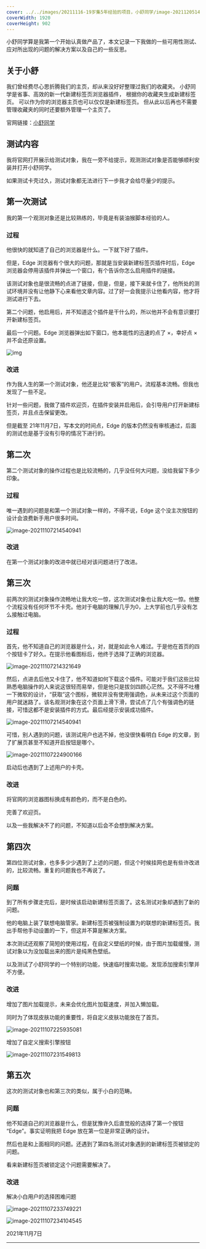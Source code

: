 ```yaml
---
cover: ../../images/20211116-19岁集5年经验的项目，小舒同学/image-20211205140804581.png
coverWidth: 1920
coverHeight: 902
---
```


小舒同学算是我第一个开始认真做产品了，本文记录一下我做的一些可用性测试、应对所出现的问题的解决方案以及自己的一些反思。

<!--more-->

## 关于小舒

我们曾经费尽心思折腾我们的主页，却从来没好好整理过我们的收藏夹。 小舒同学是省事、高效的新一代新建标签页浏览器插件， 根据你的收藏夹生成新建标签页。 可以作为你的浏览器主页也可以仅仅是新建标签页。 但从此以后再也不需要管理收藏夹的同时还要额外管理一个主页了。

官网链接：[小舒同学](https://xiaoshuapp.com/)

## 测试内容

我将官网打开展示给测试对象，我在一旁不给提示，观测测试对象是否能够顺利安装并打开小舒同学。

如果测试卡壳过久，测试对象都无法进行下一步我才会给尽量少的提示。

## 第一次测试

我的第一个观测对象还是比较熟练的，毕竟是有装油猴脚本经验的人。

### 过程

他很快的就知道了自己的浏览器是什么。一下就下好了插件。

但是，Edge 浏览器有个很大的问题，那就是当安装新建标签页插件时后，Edge 浏览器会停用该插件并弹出一个窗口，有个告诉你怎么启用插件的链接。

该测试对象也是很流畅的点进了链接，但是，但是，接下来就卡住了，他所处的测试环境并没有让他静下心来看他文章内容。过了好一会我提示让他看内容，他才将测试进行下去。

第二个问题，他启用后，并不知道这个插件是干什么的，所以他并不会有意识要打开新建标签页。

最后一个问题。Edge 浏览器弹出如下窗口，他本能性的迅速的点了 ×，幸好点 × 并不会还原设置。

![img](https://xiaoshuapp.com/assets/4.af1a1036.png)

### 改进

作为我人生的第一个测试对象，他还是比较“极客”的用户。流程基本流畅。但我也发现了一些不足。

针对一些问题，我做了插件欢迎页，在插件安装并启用后，会引导用户打开新建标签页，并且点击保留更改。

但是截至 21年11月7日，写本文的时间点，Edge 的版本仍然没有审核通过，后面的测试也是基于没有引导的情况下进行的。

## 第二次

第二个测试对象的操作过程也是比较流畅的，几乎没任何大问题，没给我留下多少印象。

### 过程

唯一遇到的问题是和第一个测试对象一样的，不得不说，Edge 这个没主次按钮的设计会浪费新手用户很多时间。

![image-20211107214540941](../../images/20211107-小舒同学的可用性测试与反思/image-20211107214540941.png)

### 改进

在第一个测试对象的改进中就已经对该问题进行了改进。

## 第三次

前两次的测试对象操作流畅地让我大吃一惊，这次测试对象也让我大吃一惊。他整个流程没有任何环节不卡壳。他对于电脑的理解几乎为0，上大学前也几乎没有怎么接触过电脑。

### 过程

首先，他不知道自己的浏览器是什么，对，就是如此令人难过。于是他在首页的四个按钮卡了好久。在提示他看图标后，他终于选择了正确的浏览器。

![image-20211107214321649](../../images/20211107-小舒同学的可用性测试与反思/image-20211107214321649.png)

然后，点进去后他又卡住了，他不知道如何下载这个插件。可能对于我们这些比较熟悉电脑操作的人来说这很轻而易举，但是他只是拔剑四顾心茫然。又不得不吐槽一下微软的设计，“获取”这个图标，微软并没有使用强调色，从未来过这个页面的用户就迷路了。该名观测对象在这个页面上滑下滑，尝试点了几个有强调色的链接，可惜这都不是安装插件的方式。最后经提示安装成功插件。

![image-20211107214540941](../../images/20211107-小舒同学的可用性测试与反思/image-20211107214540941.png)

可惜，别人遇到的问题，该测试用户也逃不掉，他没很快看明白 Edge 的文章，到了扩展页甚至不知道开启按钮是哪个。

![image-20211107224900166](../../images/20211107-小舒同学的可用性测试与反思/image-20211107224900166-16362965409911.png)

启动后也遇到了上述用户的卡壳。

### 改进

将官网的浏览器图标换成有颜色的，而不是白色的。

完善了欢迎页。

以及一些我解决不了的问题，不知道以后会不会想到解决方案。

## 第四次

第四位测试对象，也多多少少遇到了上述的问题，但这个时候挂网也是有些许改进的，比较流畅。重复的问题我也不再说了。

### 问题

到了所有步骤走完后，是时候该启动新建标签页面了。这名测试对象却遇到了新的问题。

他的电脑上装了联想电脑管家。新建标签页被强制设置为的联想的新建标签页。我出手帮他手动设置的一下，但这并不算是解决方案。

本次测试还观察了简短的使用过程，在自定义壁纸的时候，由于图片加载缓慢，测试对象以为没加载出来的图片是纯黑色壁纸。

以及测试了小舒同学的一个特别的功能，快速临时搜索功能。发现添加搜索引擎并不方便。

### 改进

增加了图片加载提示，未来会优化图片加载速度，并加入懒加载。

同时为了体现皮肤功能的重要性，将自定义皮肤功能放在了首页。

![image-20211107225935081](../../images/20211107-小舒同学的可用性测试与反思/image-20211107225935081.png)

增加了自定义搜索引擎按钮

![image-20211107231549813](../../images/20211107-小舒同学的可用性测试与反思/image-20211107231549813.png)

## 第五次

这次的测试对象也和第三次的类似，属于小白的范畴。

### 问题

他不知道自己的浏览器是什么，但是犹豫许久后直觉般的选择了第一个按钮 “Edge”。事实证明我把 Edge 放在第一位是非常正确的设计。

然后也是和上面相同的问题。还遇到了第四名测试对象遇到的新建标签页被锁定的问题。

看来新建标签页被锁定这个问题需要解决了。

### 改进

解决小白用户的选择困难问题

![image-20211107233749221](../../images/20211107-小舒同学的可用性测试与反思/image-20211107233749221.png)

![image-20211107234104545](../../images/20211107-小舒同学的可用性测试与反思/image-20211107234104545.png)

2021年11月7日

------
